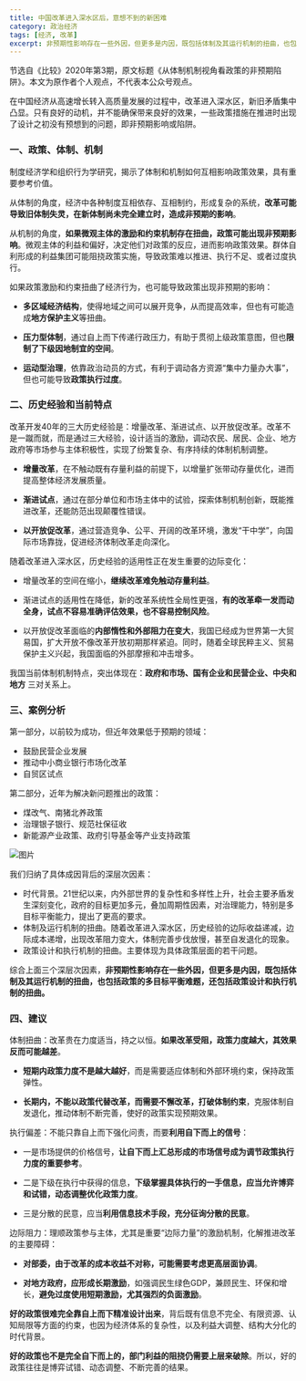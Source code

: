 ```yaml
---
title: 中国改革进入深水区后，意想不到的新困难
category: 政治经济
tags: [经济, 改革]
excerpt: 非预期性影响存在一些外因，但更多是内因，既包括体制及其运行机制的扭曲，也包括政策的多目标平衡难题，还包括政策设计和执行机制的扭曲。
---
```


节选自《比较》2020年第3期，原文标题《从体制机制视角看政策的非预期陷阱》。本文为原作者个人观点，不代表本公众号观点。

在中国经济从高速增长转入高质量发展的过程中，改革进入深水区，新旧矛盾集中凸显。只有良好的动机，并不能确保带来良好的效果，一些政策措施在推进时出现了设计之初没有预想到的问题，即非预期影响或陷阱。

### 一、政策、体制、机制

制度经济学和组织行为学研究，揭示了体制和机制如何互相影响政策效果，具有重要参考价值。

从体制的角度，经济中各种制度互相依存、互相制约，形成复杂的系统，**改革可能导致旧体制失灵，在新体制尚未完全建立时，造成非预期的影响**。

从机制的角度，**如果微观主体的激励和约束机制存在扭曲，政策可能出现非预期影响**。微观主体的利益和偏好，决定他们对政策的反应，进而影响政策效果。群体自利形成的利益集团可能阻挠政策实施，导致政策难以推进、执行不足、或者过度执行。

如果政策激励和约束扭曲了经济行为，也可能导致政策出现非预期的影响：

- **多区域经济结构**，使得地域之间可以展开竞争，从而提高效率，但也有可能造成**地方保护主义**等扭曲。

- **压力型体制**，通过自上而下传递行政压力，有助于贯彻上级政策意图，但也**限制了下级因地制宜的空间**。

- **运动型治理**，依靠政治动员的方式，有利于调动各方资源“集中力量办大事”，但也可能导致**政策执行过度**。


### 二、历史经验和当前特点

改革开发40年的三大历史经验是：增量改革、渐进试点、以开放促改革。改革不是一蹴而就，而是通过三大经验，设计适当的激励，调动农民、居民、企业、地方政府等市场参与主体积极性，实现了纷繁复杂、有序持续的体制机制调整。

- **增量改革**，在不触动既有存量利益的前提下，以增量扩张带动存量优化，进而提高整体经济发展质量。

- **渐进试点**，通过在部分单位和市场主体中的试验，探索体制机制创新，既能推进改革，还能防范出现颠覆性错误。

- **以开放促改革**，通过营造竞争、公平、开阔的改革环境，激发“干中学”，向国际市场靠拢，促进经济体制改革走向深化。

随着改革进入深水区，历史经验的适用性正在发生重要的边际变化：

- 增量改革的空间在缩小，**继续改革难免触动存量利益**。

- 渐进试点的适用性在降低，新的改革系统性全局性更强，**有的改革牵一发而动全身，试点不容易准确评估效果，也不容易控制风险**。

- 以开放促改革面临的**内部惰性和外部阻力在变大**，我国已经成为世界第一大贸易国，扩大开放不像改革开放初期那样紧迫。同时，随着全球民粹主义、贸易保护主义兴起，我国面临的外部摩擦和冲击增多。

我国当前体制机制特点，突出体现在：**政府和市场、国有企业和民营企业、中央和地方** 三对关系上。


### 三、案例分析

第一部分，以前较为成功，但近年效果低于预期的领域：

- 鼓励民营企业发展
- 推动中小商业银行市场化改革
- 自贸区试点

第二部分，近年为解决新问题推出的政策：

- 煤改气、南猪北养政策
- 治理银子银行、规范社保征收
- 新能源产业政策、政府引导基金等产业支持政策

![图片](https://img02.4d4y.com/forum/attachments/day_220811/22081119474fb754f9b973933b.jpg)

我们归纳了具体成因背后的深层次因素：

- 时代背景。21世纪以来，内外部世界的复杂性和多样性上升，社会主要矛盾发生深刻变化，政府的目标更加多元，叠加周期性因素，对治理能力，特别是多目标平衡能力，提出了更高的要求。
- 体制及运行机制的扭曲。随着改革进入深水区，历史经验的边际收益递减，边际成本递增，出现改革阻力变大，体制完善步伐放慢，甚至自发退化的现象。
- 政策设计和执行机制的扭曲。主要体现为具体政策层面的若干问题。

综合上面三个深层次因素，**非预期性影响存在一些外因，但更多是内因，既包括体制及其运行机制的扭曲，也包括政策的多目标平衡难题，还包括政策设计和执行机制的扭曲。**


### 四、建议

体制扭曲：改革贵在力度适当，持之以恒。**如果改革受阻，政策力度越大，其效果反而可能越差**。

- **短期内政策力度不是越大越好**，而是需要适应体制和外部环境约束，保持政策弹性。

- **长期内，不能以政策代替改革，而需要不懈改革，打破体制约束**，克服体制自发退化，推动体制不断完善，使好的政策实现预期效果。

执行偏差：不能只靠自上而下强化问责，而要**利用自下而上的信号**：

- 一是市场提供的价格信号，**让自下而上汇总形成的市场信号成为调节政策执行力度的重要参考**。

- 二是下级在执行中获得的信息，**下级掌握具体执行的一手信息，应当允许博弈和试错，动态调整优化政策力度**。

- 三是分散的民意，应当**利用信息技术手段，充分征询分散的民意**。

边际阻力：理顺政策参与主体，尤其是重要“边际力量”的激励机制，化解推进改革的主要障碍：

- **对部委，由于改革的成本收益不对称，可能需要考虑更高层面协调**。

- **对地方政府，应形成长期激励**，如强调民生绿色GDP，兼顾民生、环保和增长，**避免过度使用短期激励，尤其强烈的负面激励**。

**好的政策很难完全靠自上而下精准设计出来**，背后既有信息不完全、有限资源、认知局限等方面的约束，也因为经济体系的复杂性，以及利益大调整、结构大分化的时代背景。

**好的政策也不是完全自下而上的，部门利益的阻挠仍需要上层来破除**。所以，好的政策往往是博弈试错、动态调整、不断完善的结果。
